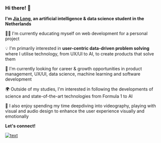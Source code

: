 ### Hi there! 👋
**I'm [Jia Long](https://xlbgh.github.io/), an artificial intelligence & data science student in the Netherlands**

👨‍💻 I'm currently educating myself on web development for a personal project

💡 I'm primarily interested in **user-centric data-driven problem solving** where I utilise technology, from UX/UI to AI, to create products that solve them

🌱 I'm currently looking for career & growth opportunities in product management, UX/UI, data science, machine learning and software development

🌍 Outside of my studies, I'm interested in following the developments of science and state-of-the-art technologies from Formula 1 to AI

🧠 I also enjoy spending my time deepdiving into videography, playing with visual and audio design to enhance the user experience visually and emotionally

**Let's connect!**

[![text](https://img.shields.io/badge/LinkedIn-0077B5?style=for-the-badge&logo=linkedin&logoColor=white)](https://www.linkedin.com/in/jialongbao)

